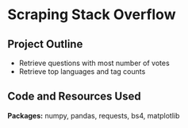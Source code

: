 # Scraping Stack Overflow
## Project Outline
- Retrieve questions with most number of votes
- Retrieve top languages and tag counts
## Code and Resources Used
**Packages:** numpy, pandas, requests, bs4, matplotlib
